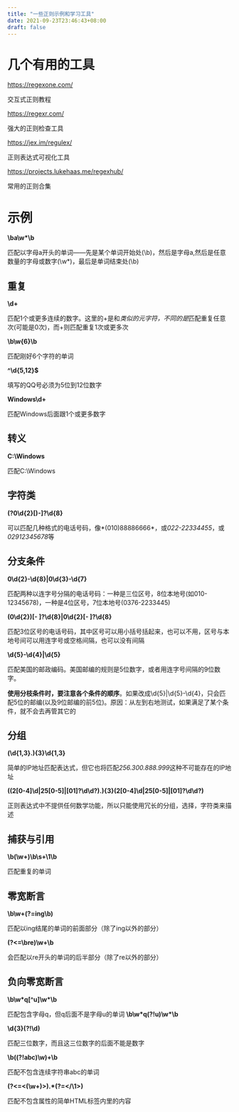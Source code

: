 ```yaml
---
title: "一些正则示例和学习工具"
date: 2021-09-23T23:46:43+08:00
draft: false
---
```


# 几个有用的工具

https://regexone.com/ 

交互式正则教程

https://regexr.com/ 

强大的正则检查工具

https://jex.im/regulex/

正则表达式可视化工具

https://projects.lukehaas.me/regexhub/

常用的正则合集

# 示例

**\ba\w\*\b** 

匹配以字母a开头的单词——先是某个单词开始处(\b)，然后是字母a,然后是任意数量的字母或数字(\w*)，最后是单词结束处(\b)

## 重复

**\d+**

匹配1个或更多连续的数字。这里的+是和*类似的元字符，不同的是*匹配重复任意次(可能是0次)，而+则匹配重复1次或更多次

**\b\w{6}\b** 

匹配刚好6个字符的单词

**^\d{5,12}$**

填写的QQ号必须为5位到12位数字

**Windows\d+**

匹配Windows后面跟1个或更多数字

## 转义

**C:\\Windows**

匹配C:\Windows

## 字符类

**\(?0\d{2}[)-]?\d{8}**

可以匹配几种格式的电话号码，像*(010)88886666*，或*022-22334455*，或*02912345678*等

## 分支条件

**0\d{2}-\d{8}|0\d{3}-\d{7}**

匹配两种以连字号分隔的电话号码：一种是三位区号，8位本地号(如010-12345678)，一种是4位区号，7位本地号(0376-2233445)

**\(0\d{2}\)[- ]?\d{8}|0\d{2}[- ]?\d{8}**

匹配3位区号的电话号码，其中区号可以用小括号括起来，也可以不用，区号与本地号间可以用连字号或空格间隔，也可以没有间隔

**\d{5}-\d{4}|\d{5}**

匹配美国的邮政编码。美国邮编的规则是5位数字，或者用连字号间隔的9位数字。

**使用分枝条件时，要注意各个条件的顺序**。如果改成\d{5}|\d{5}-\d{4}，只会匹配5位的邮编(以及9位邮编的前5位)。原因：从左到右地测试，如果满足了某个条件，就不会去再管其它的

## 分组

**(\d{1,3}\.){3}\d{1,3}**

简单的IP地址匹配表达式，但它也将匹配*256.300.888.999*这种不可能存在的IP地址

**((2[0-4]\d|25[0-5]|[01]?\d\d?)\.){3}(2[0-4]\d|25[0-5]|[01]?\d\d?)**

正则表达式中不提供任何数学功能，所以只能使用冗长的分组，选择，字符类来描述

## 捕获与引用

**\b(\w+)\b\s+\1\b**

匹配重复的单词

## 零宽断言

**\b\w+(?=ing\b)**

匹配以ing结尾的单词的前面部分（除了ing以外的部分）

**(?<=\bre)\w+\b**

会匹配以re开头的单词的后半部分（除了re以外的部分）

## 负向零宽断言

**\b\w\*q[^u]\w\*\b**

匹配包含字母q，但q后面不是字母u的单词 **\b\w\*q(?!u)\w\*\b**

**\d{3}(?!\d)**

匹配三位数字，而且这三位数字的后面不能是数字

**\b((?!abc)\w)+\b**

匹配不包含连续字符串abc的单词

**(?<=<(\w+)>).\*(?=<\/\1>)**

匹配不包含属性的简单HTML标签内里的内容
